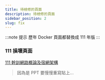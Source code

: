 ```yaml
---
title: 待檢修的頁面
description: 待檢修的頁面
sidebar_position: 2
slug: fix
---
```




:::note 提示
歷年 Docker 頁面都替換成 111 年版
:::

### 111 損壞頁面

[111 幹訓網路概論及宿網架構](/111/上學期/2022-11-19%20網管幹訓/2022-11-20%20網路概論)

> 因為是 PPT 要慢慢重寫貼上...
